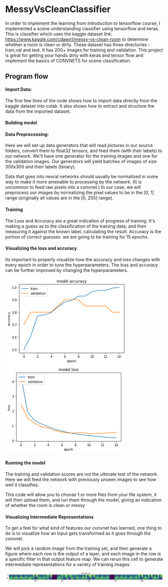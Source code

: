 # MessyVsCleanClassifier
In order to implement the learning from Introduction to tensorflow course, I implemented a scene understanding classifier using tensorflow and keras. This is classifier which uses the kaggle dataset link: https://www.kaggle.com/cdawn1/messy-vs-clean-room to determine whether a room is clean or dirty. These dataset has three directories - train,val and test. It has 200+ images for training and validation. This project is great for getting your hands dirty with keras and tensor flow and implement the basics of CONVNETS for scene classification.

## Program flow

#### Import Data:

The first few lines of the code shows how to import data directly from the kaggle dataset into colab. It also shows how to extract and structure the data from the imported dataset.

#### Building model

#### Data Preprocessing:

Here we will set up data generators that will read pictures in our source folders, convert them to float32 tensors, and feed them (with their labels) to our network. We'll have one generator for the training images and one for the validation images. Our generators will yield batches of images of size 300x300 and their labels (binary).

Data that goes into neural networks should usually be normalized in some way to make it more amenable to processing by the network. (It is uncommon to feed raw pixels into a convnet.) In our case, we will preprocess our images by normalizing the pixel values to be in the [0, 1] range (originally all values are in the [0, 255] range).

#### Training
The Loss and Accuracy are a great indication of progress of training. It's making a guess as to the classification of the training data, and then measuring it against the known label, calculating the result. Accuracy is the portion of correct guesses. we are going to be training for 15 epochs.

#### Visualizing the loss and accuracy

Its important to properly visualize how the accuracy and loss changes with every epoch in order to tune the hyperparameters. The loss and accuracy can be further improved by changing the hyperparameters.

![Model_Accuracy](https://github.com/srayhit/MessyVsCleanClassifier/blob/master/accuracy.png)
![Model_Loss](https://github.com/srayhit/MessyVsCleanClassifier/blob/master/loss.png)

#### Running the model
The training and validation scores are not the ultimate test of the network. Here we will feed the network with previously unseen images to see how well it classifies.

This code will allow you to choose 1 or more files from your file system, it will then upload them, and run them through the model, giving an indication of whether the room is clean or messy


#### Visualizing Intermediate Representations
To get a feel for what kind of features our convnet has learned, one thing to do is to visualize how an input gets transformed as it goes through the convnet.

We will pick a random image from the training set, and then generate a figure where each row is the output of a layer, and each image in the row is a specific filter in that output feature map. We can rerun this cell to generate intermediate representations for a variety of training images.

![Model_Intermediate](https://github.com/srayhit/MessyVsCleanClassifier/blob/master/intermediate.png)
